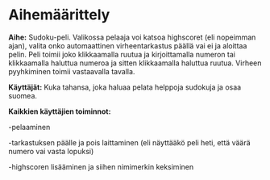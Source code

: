 # Aihemäärittely
**Aihe:** Sudoku-peli. Valikossa pelaaja voi katsoa highscoret (eli nopeimman ajan), valita onko automaattinen
virheentarkastus päällä vai ei ja aloittaa pelin. 
Peli toimii joko klikkaamalla ruutua ja kirjoittamalla numeron tai klikkaamalla haluttua numeroa ja sitten klikkaamalla haluttua ruutua.
Virheen pyyhkiminen toimii vastaavalla tavalla.

**Käyttäjät:** Kuka tahansa, joka haluaa pelata helppoja sudokuja ja osaa suomea.

**Kaikkien käyttäjien toiminnot:**

-pelaaminen

-tarkastuksen päälle ja pois laittaminen (eli näyttääkö peli heti, että väärä numero vai vasta lopuksi)

-highscoren lisääminen ja siihen nimimerkin keksiminen
